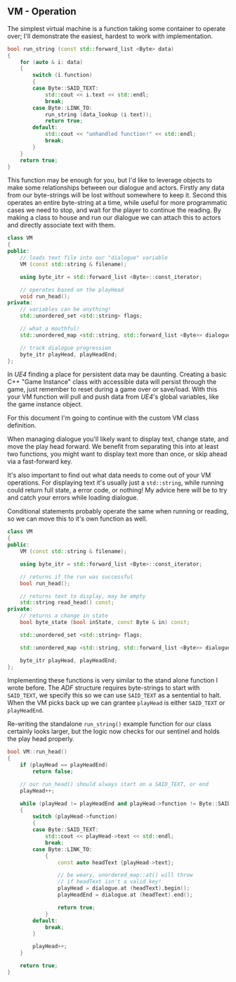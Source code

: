 VM - Operation
--------------

The simplest virtual machine is a function taking some container to operate
over; I'll demonstrate the easiest, hardest to work with implementation.

```cpp
bool run_string (const std::forward_list <Byte> data)
{
	for (auto & i: data)
	{
		switch (i.function)
		{
		case Byte::SAID_TEXT:
			std::cout << i.text << std::endl;
			break;
		case Byte::LINK_TO:
			run_string (data_lookup (i.text));
			return true;
		default:
			std::cout << "unhandled function!" << std::endl;
			break;
		}
	}
	return true;
}
```

This function may be enough for you, but I'd like to leverage objects to make
some relationships between our dialogue and actors. Firstly any data from our
byte-strings will be lost without somewhere to keep it. Second this operates
an entire byte-string at a time, while useful for more programmatic cases we
need to stop, and wait for the player to continue the reading. By making a class
to house and run our dialogue we can attach this to actors and directly
associate text with them.

```cpp
class VM
{
public:
	// loads text file into our "dialogue" variable
	VM (const std::string & filename);

	using byte_itr = std::forward_list <Byte>::const_iterator;

	// operates based on the playHead
	void run_head();
private:
	// variables can be anything!
	std::unordered_set <std::string> flags;

	// what a mouthful!
	std::unordered_map <std::string, std::forward_list <Byte>> dialogue;

	// track dialogue progression
	byte_itr playHead, playHeadEnd;
};
```

In *UE4* finding a place for persistent data may be daunting. Creating a basic
C++ "Game Instance" class with accessible data will persist through the game, just
remember to reset during a game over or save/load. With this your VM function
will pull and push data from *UE4*'s global variables, like the game instance
object.

For this document I'm going to continue with the custom VM class definition.

When managing dialogue you'll likely want to display text, change state, and
move the play head forward. We benefit from separating this into at least two
functions, you might want to display text more than once, or skip ahead via a
fast-forward key.

It's also important to find out what data needs to come out of your VM operations.
For displaying text it's usually just a `std::string`, while running could
return full state, a error code, or nothing! My advice here will be to try and
catch your errors while loading dialogue.

Conditional statements probably operate the same when running or reading, so we
can move this to it's own function as well.

```cpp
class VM
{
public:
	VM (const std::string & filename);

	using byte_itr = std::forward_list <Byte>::const_iterator;

	// returns if the run was successful
	bool run_head();

	// returns text to display, may be empty
	std::string read_head() const;
private:
	// returns a change in state
	bool byte_state (bool inState, const Byte & in) const;

	std::unordered_set <std::string> flags;

	std::unordered_map <std::string, std::forward_list <Byte>> dialogue;

	byte_itr playHead, playHeadEnd;
};
```

Implementing these functions is very similar to the stand alone function I wrote
before. The *ADF* structure requires byte-strings to start with `SAID_TEXT`, we
specify this so we can use `SAID_TEXT` as a sentential to halt. When the VM
picks back up we can grantee `playHead` is either `SAID_TEXT` or `playHeadEnd`.

Re-writing the standalone `run_string()` example function for our class certainly
looks larger, but the logic now checks for our sentinel and holds the play head
properly.

```cpp
bool VM::run_head()
{
	if (playHead == playHeadEnd)
		return false;

	// our run_head() should always start on a SAID_TEXT, or end
	playHead++;

	while (playHead != playHeadEnd and playHead->function != Byte::SAID_TEXT)
	{
		switch (playHead->function)
		{
		case Byte::SAID_TEXT:
			std::cout << playHead->text << std::endl;
			break;
		case Byte::LINK_TO:
			{
				const auto headText {playHead->text};

				// be weary, unordered_map::at() will throw
				// if headText isn't a valid key!
				playHead = dialogue.at (headText).begin();
				playHeadEnd = dialogue.at (headText).end();

				return true;
			}
		default:
			break;
		}

		playHead++;
	}

	return true;
}
```

<!-- vim: set cc=80: -->
<!-- vim: set spell: -->
